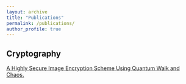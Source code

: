 ```yaml
---
layout: archive
title: "Publications"
permalink: /publications/
author_profile: true
---
```

  ## Cryptography
  
  <u><a href="https://www.techscience.com/cmc/v73n1/47856">A Highly Secure Image Encryption Scheme Using Quantum Walk and Chaos</a>.</u>

